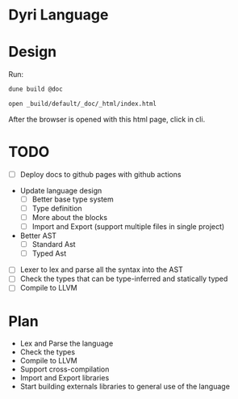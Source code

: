 # Dyri Language

# Design

Run:

```sh
dune build @doc
```

```sh
open _build/default/_doc/_html/index.html
```

After the browser is opened with this html page,
click in cli.

# TODO

- [ ] Deploy docs to github pages with github actions
- Update language design
  - [ ] Better base type system
  - [ ] Type definition
  - [ ] More about the blocks
  - [ ] Import and Export (support multiple files in single project)
- Better AST
  - [ ] Standard Ast
  - [ ] Typed Ast
- [ ] Lexer to lex and parse all the syntax into the AST
- [ ] Check the types that can be type-inferred and statically typed
- [ ] Compile to LLVM

# Plan

- Lex and Parse the language
- Check the types
- Compile to LLVM
- Support cross-compilation
- Import and Export libraries
- Start building externals libraries to general use of the language
